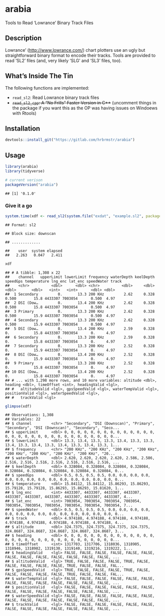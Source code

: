 
# arabia

Tools to Read ‘Lowrance’ Binary Track Files

## Description

Lowrance’ (<http://www.lowrance.com/>) chart plotters use an ugly but
straightforward binary format to encode their tracks. Tools are provided
to read ‘SL2’ files (and, very likely ‘SLG’ and ‘SL3’ files, too).

## What’s Inside The Tin

The following functions are implemented:

  - `read_sl2`: Read Lowrance binary track files
  - <strike>`read_sl2_cpp`: A “No Frills” Faster Version in C++</strike>
    (uncomment things in the package if you want this as the OP was
    having issues on Windoews with Rtools)

## Installation

``` r
devtools::install_git("https://gitlab.com/hrbrmstr/arabia")
```

## Usage

``` r
library(arabia)
library(tidyverse)

# current verison
packageVersion("arabia")
```

    ## [1] '0.1.0'

### Give it a go

``` r
system.time(xdf <- read_sl2(system.file("exdat", "example.sl2", package="arabia")))
```

    ## Format: sl2

    ## Block size: downscan

    ## .............

    ##    user  system elapsed 
    ##   2.263   0.047   2.411

``` r
xdf
```

    ## # A tibble: 1,308 x 22
    ##    channel   upperLimit lowerLimit frequency waterDepth keelDepth speedGps temperature lng_enc lat_enc speedWater track
    ##    <chr>          <dbl>      <dbl> <chr>          <dbl>     <dbl>    <dbl>       <dbl>   <int>   <int>      <dbl> <dbl>
    ##  1 Secondary         0.       13.3 200 KHz         2.62     0.328    0.500        15.8 4433307 7003054      0.500  4.97
    ##  2 DSI (Dow…         0.       13.4 200 KHz         2.62     0.328    0.500        15.8 4433307 7003054      0.500  4.97
    ##  3 Primary           0.       13.3 200 KHz         2.62     0.328    0.500        15.9 4433307 7003054      0.500  4.97
    ##  4 Secondary         0.       13.3 200 KHz         2.62     0.328    0.500        15.9 4433307 7003054      0.500  4.97
    ##  5 DSI (Dow…         0.       13.4 200 KHz         2.59     0.328    0.           15.8 4433307 7003054      0.     4.97
    ##  6 Secondary         0.       13.3 200 KHz         2.59     0.328    0.           15.8 4433307 7003054      0.     4.97
    ##  7 Secondary         0.       13.3 200 KHz         2.52     0.328    0.           15.9 4433307 7003054      0.     4.97
    ##  8 DSI (Dow…         0.       13.4 200 KHz         2.52     0.328    0.           15.9 4433307 7003054      0.     4.97
    ##  9 Primary           0.       13.3 200 KHz         2.52     0.328    0.           15.8 4433307 7003054      0.     4.97
    ## 10 DSI (Dow…         0.       13.4 200 KHz         2.52     0.328    0.           15.8 4433307 7003054      0.     4.97
    ## # ... with 1,298 more rows, and 10 more variables: altitude <dbl>, heading <dbl>, timeOffset <int>, headingValid <lgl>,
    ## #   altitudeValid <lgl>, gpsSpeedValid <lgl>, waterTempValid <lgl>, positionValid <lgl>, waterSpeedValid <lgl>,
    ## #   trackValid <lgl>

``` r
glimpse(xdf)
```

    ## Observations: 1,308
    ## Variables: 22
    ## $ channel         <chr> "Secondary", "DSI (Downscan)", "Primary", "Secondary", "DSI (Downscan)", "Secondary", "Seco...
    ## $ upperLimit      <dbl> 0, 0, 0, 0, 0, 0, 0, 0, 0, 0, 0, 0, 0, 0, 0, 0, 0, 0, 0, 0, 0, 0, 0, 0, 0, 0, 0, 0, 0, 0, 0...
    ## $ lowerLimit      <dbl> 13.3, 13.4, 13.3, 13.3, 13.4, 13.3, 13.3, 13.4, 13.3, 13.4, 13.3, 13.4, 13.3, 13.4, 13.3, 1...
    ## $ frequency       <chr> "200 KHz", "200 KHz", "200 KHz", "200 KHz", "200 KHz", "200 KHz", "200 KHz", "200 KHz", "20...
    ## $ waterDepth      <dbl> 2.620, 2.620, 2.620, 2.620, 2.586, 2.586, 2.516, 2.516, 2.516, 2.516, 2.516, 2.516, 2.516, ...
    ## $ keelDepth       <dbl> 0.328084, 0.328084, 0.328084, 0.328084, 0.328084, 0.328084, 0.328084, 0.328084, 0.328084, 0...
    ## $ speedGps        <dbl> 0.5, 0.5, 0.5, 0.5, 0.0, 0.0, 0.0, 0.0, 0.0, 0.0, 0.0, 0.0, 0.0, 0.0, 0.0, 0.0, 0.0, 0.0, 0...
    ## $ temperature     <dbl> 15.84112, 15.84112, 15.86293, 15.86293, 15.79128, 15.79128, 15.86293, 15.86293, 15.81620, 1...
    ## $ lng_enc         <int> 4433307, 4433307, 4433307, 4433307, 4433307, 4433307, 4433307, 4433307, 4433307, 4433307, 4...
    ## $ lat_enc         <int> 7003054, 7003054, 7003054, 7003054, 7003054, 7003054, 7003054, 7003054, 7003054, 7003054, 7...
    ## $ speedWater      <dbl> 0.5, 0.5, 0.5, 0.5, 0.0, 0.0, 0.0, 0.0, 0.0, 0.0, 0.0, 0.0, 0.0, 0.0, 0.0, 0.0, 0.0, 0.0, 0...
    ## $ track           <dbl> 4.974188, 4.974188, 4.974188, 4.974188, 4.974188, 4.974188, 4.974188, 4.974188, 4.974188, 4...
    ## $ altitude        <dbl> 324.7375, 324.7375, 324.7375, 324.7375, 324.8687, 324.8687, 324.8687, 324.8687, 324.8687, 3...
    ## $ heading         <dbl> 0, 0, 0, 0, 0, 0, 0, 0, 0, 0, 0, 0, 0, 0, 0, 0, 0, 0, 0, 0, 0, 0, 0, 0, 0, 0, 0, 0, 0, 0, 0...
    ## $ timeOffset      <int> 1317703, 1317706, 1318036, 1318905, 1318946, 1318982, 1319130, 1319140, 1319216, 1319222, 1...
    ## $ headingValid    <lgl> FALSE, FALSE, FALSE, FALSE, FALSE, FALSE, FALSE, FALSE, FALSE, FALSE, FALSE, FALSE, FALSE, ...
    ## $ altitudeValid   <lgl> TRUE, FALSE, FALSE, FALSE, TRUE, FALSE, FALSE, FALSE, FALSE, FALSE, TRUE, FALSE, FALSE, FAL...
    ## $ gpsSpeedValid   <lgl> TRUE, FALSE, FALSE, FALSE, TRUE, FALSE, FALSE, FALSE, FALSE, FALSE, TRUE, FALSE, FALSE, FAL...
    ## $ waterTempValid  <lgl> FALSE, FALSE, FALSE, FALSE, FALSE, FALSE, FALSE, FALSE, FALSE, FALSE, FALSE, FALSE, FALSE, ...
    ## $ positionValid   <lgl> FALSE, FALSE, FALSE, FALSE, FALSE, FALSE, FALSE, FALSE, FALSE, FALSE, FALSE, FALSE, FALSE, ...
    ## $ waterSpeedValid <lgl> FALSE, FALSE, FALSE, FALSE, FALSE, FALSE, FALSE, FALSE, FALSE, FALSE, FALSE, FALSE, FALSE, ...
    ## $ trackValid      <lgl> FALSE, FALSE, FALSE, FALSE, FALSE, FALSE, FALSE, FALSE, FALSE, FALSE, FALSE, FALSE, FALSE, ...
